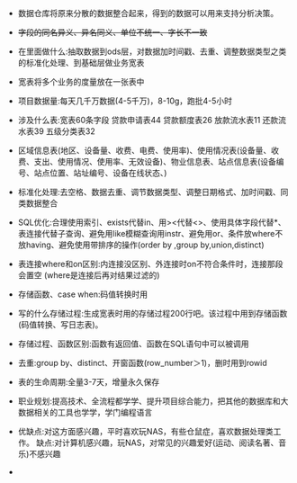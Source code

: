 - 数据仓库将原来分散的数据整合起来，得到的数据可以用来支持分析决策。
- ~~字段的同名异义、异名同义、单位不统一、字长不一致~~
- 在里面做什么:抽取数据到ods层，对数据加时间戳、去重、调整数据类型之类的标准化处理、到基础层做业务宽表
- 宽表将多个业务的度量放在一张表中
- 项目数据量:每天几千万数据(4-5千万)，8-10g，跑批4-5小时

- 涉及什么表:宽表60条字段 贷款申请表44 贷款额度表26 放款流水表11 还款流水表39 五级分类表32

- 区域信息表(地区、设备量、收费、电费、使用率)、使用情况表(设备量、收费、支出、使用情况、使用率、无效设备)、物业信息表、站点信息表(设备编号、站点位置、站址编号、设备在线状态、)

- 
  标准化处理:去空格、数据去重、调节数据类型、调整日期格式、加时间戳、同类数据整合

- SQL优化:合理使用索引、exists代替in、用><代替<>、使用具体字段代替*、表连接代替子查询、避免用like模糊查询用instr、避免用or、条件放where不放having、避免使用带排序的操作(order by ,group by,union,distinct)

- 表连接where和on区别:内连接没区别、外连接时on不符合条件时，连接那段会置空  (where是连接后再对结果过滤的)

- 存储函数、case when:码值转换时用

- 写的什么存储过程:生成宽表时用的存储过程200行吧。该过程中用到存储函数(码值转换、写日志表)。

- 存储过程、函数区别:函数有返回值、函数在SQL语句中可以被调用

- 去重:group by、distinct、开窗函数(row_number＞1)，删时用到rowid

- 表的生命周期:全量3-7天，增量永久保存

- 职业规划:提高技术、全流程都学学、提升项目综合能力，把其他的数据库和大数据相关的工具也学学，学门编程语言

- 优缺点:对这方面感兴趣，平时喜欢玩NAS，有些仓鼠症，喜欢数据处理类工作。
  缺点:对计算机感兴趣，玩NAS，对常见的兴趣爱好(运动、阅读名著、音乐)不感兴趣
- 


